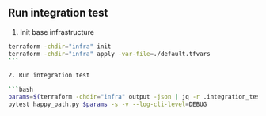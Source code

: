 ## Run integration test

1. Init base infrastructure

````bash
terraform -chdir="infra" init
terraform -chdir="infra" apply -var-file=./default.tfvars
```

2. Run integration test

```bash
params=$(terraform -chdir="infra" output -json | jq -r .integration_test_params.value)
pytest happy_path.py $params -s -v --log-cli-level=DEBUG
````
